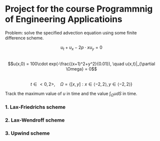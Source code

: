 # Project for the course Programmnig of Engineering Applicatioins
Problem: solve the specified advection equation using some finite difference scheme.

$$u_t+u_x -2p\cdot xu_y= 0$$\
$$u(x,0) = 100\cdot exp(-\frac{(x+1)^2+y^2}{0.01}), \quad u(x,t)|_{\partial \Omega} = 0$$\
$$t \in <0,2>, \quad \Omega = \lbrace [x,y]:x\in \langle -2,2\rangle, y \in \langle -2,2\rangle \rbrace$$

Track the maximum value of $u$ in time and the value $\int_{\Omega} u dS$ in time.
### 1. Lax-Friedrichs scheme

### 2. Lax-Wendroff scheme

### 3. Upwind scheme
